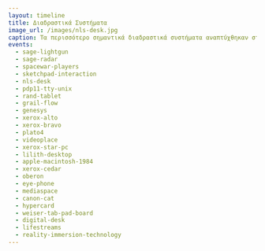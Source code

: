 ```yaml
---
layout: timeline 
title: Διαδραστικά Συστήματα 
image_url: /images/nls-desk.jpg
caption: Τα περισσότερο σημαντικά διαδραστικά συστήματα αναπτύχθηκαν σταδιακά από πολλά εργαστήρια και παράλληλα με την χρήση των υπολογιστών για εργασίες δέσμης, στις οποίες οι χρήστες στέλνουν μια σειρά εντολών και περιμένουν το αποτέλεσμα, χωρίς την δυνατότητα παρέμβασης σε πραγματικό χρόνο.
events:
  - sage-lightgun
  - sage-radar
  - spacewar-players
  - sketchpad-interaction
  - nls-desk
  - pdp11-tty-unix
  - rand-tablet
  - grail-flow
  - genesys
  - xerox-alto
  - xerox-bravo
  - plato4
  - videoplace
  - xerox-star-pc
  - lilith-desktop
  - apple-macintosh-1984
  - xerox-cedar
  - oberon
  - eye-phone
  - mediaspace
  - canon-cat
  - hypercard
  - weiser-tab-pad-board
  - digital-desk
  - lifestreams
  - reality-immersion-technology
---
```


